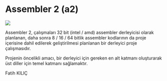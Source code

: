 # Assembler 2 (a2)

<img src="https://github.com/elera/a2/picture1.png" />

Assembler 2, çalışmaları 32 bit (intel / amd) assembler derleyicisi olarak planlanan, daha sonra 8 / 16 / 64 bitlik assembler kodlarının da proje içerisine dahil edilerek geliştirilmesi planlanan bir derleyici proje çalışmasıdır.

Projenin öncelikli amacı, bir derleyici için gereken en alt katmanı oluşturarak üst diller için temel katmanı sağlamaktır.

Fatih KILIÇ